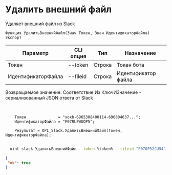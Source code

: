 ﻿---
sidebar_position: 5
---

# Удалить внешний файл
 Удаляет внешний файл из Slack



`Функция УдалитьВнешнийФайл(Знач Токен, Знач ИдентификаторФайла) Экспорт`

  | Параметр | CLI опция | Тип | Назначение |
  |-|-|-|-|
  | Токен | --token | Строка | Токен бота |
  | ИдентификаторФайла | --fileid | Строка | Идентификатор файла |

  
  Возвращаемое значение:   Соответствие Из КлючИЗначение - сериализованный JSON ответа от Slack

<br/>




```bsl title="Пример кода"
    Токен              = "xoxb-6965308400114-696804637...";
    ИдентификаторФайла = "F07RLEWUQP5";

    Результат = OPI_Slack.УдалитьВнешнийФайл(Токен, ИдентификаторФайла);
```



```sh title="Пример команды CLI"
    
  oint slack УдалитьВнешнийФайл --token %token% --fileid "F070P52CU94"

```

```json title="Результат"
{
 "ok": true
}
```
